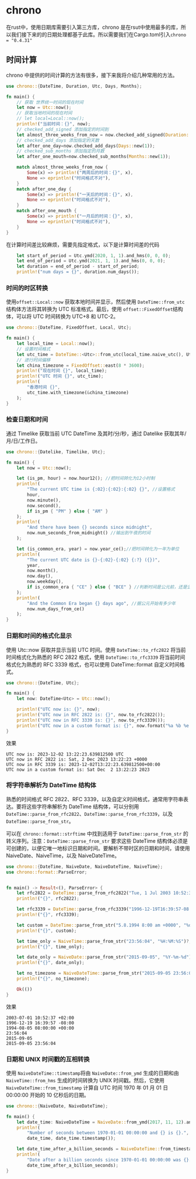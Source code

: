 
# chrono

在rust中，使用日期库需要引入第三方库，chrono 是在rsut中使用最多的库，所以我们接下来的的日期处理都基于此库。所以需要我们在Cargo.toml引入`chrono = "0.4.31"`

## 时间计算

chrono 中提供的时间计算的方法有很多，接下来我将介绍几种常用的方法。

```rs
use chrono::{DateTime, Duration, Utc, Days, Months};

fn main() {
    // 获取 世界统一时间的现在时间
    let now = Utc::now();
    // 获取当地时间的现在时间
    // let local=Local::now();
    println!("当前时间：{}", now);
    // checked_add_signed 添加指定的时间到
    let almost_three_weeks_from_now = now.checked_add_signed(Duration::weeks(2));
    // checked_add_days 添加指定的天数
    let after_one_day=now.checked_add_days(Days::new(1));
    // checked_sub_months 添加指定的月数
    let after_one_mouth=now.checked_sub_months(Months::new(1));

    match almost_three_weeks_from_now {
        Some(x) => println!("两周后的时间：{}", x),
        None => eprintln!("时间格式不对"),
    }
    match after_one_day {
        Some(x) => println!("一天后的时间：{}", x),
        None => eprintln!("时间格式不对"),
    }
    match after_one_mouth {
        Some(x) => println!("一月后的时间：{}", x),
        None => eprintln!("时间格式不对"),
    }
}
```

在计算时间差比较麻烦，需要先指定格式，以下是计算时间差的代码

```rs
    let start_of_period = Utc.ymd(2020, 1, 1).and_hms(0, 0, 0);
    let end_of_period = Utc.ymd(2021, 1, 1).and_hms(0, 0, 0);
    let duration = end_of_period - start_of_period;
    println!("num days = {}", duration.num_days());
```

### 时间的时区转换

使用`offset::Local::now` 获取本地时间并显示，然后使用 `DateTime::from_utc` 结构体方法将其转换为 UTC 标准格式。最后，使用 `offset::FixedOffset`结构体，可以将 UTC 时间转换为 UTC+8 和 UTC-2。

```rs
use chrono::{DateTime, FixedOffset, Local, Utc};

fn main() {
    let local_time = Local::now();
    // 设置时间格式
    let utc_time = DateTime::<Utc>::from_utc(local_time.naive_utc(), Utc);
    // 进行时间偏移
    let china_timezone = FixedOffset::east(8 * 3600);
    println!("现在时间 {}", local_time);
    println!("UTC 时间 {}", utc_time);
    println!(
        "香港时间 {}",
        utc_time.with_timezone(&china_timezone)
    );
}

```

### 检查日期和时间

通过 Timelike 获取当前 UTC DateTime 及其时/分/秒，通过 Datelike 获取其年/月/日/工作日。

```rs
use chrono::{Datelike, Timelike, Utc};

fn main() {
    let now = Utc::now();

    let (is_pm, hour) = now.hour12(); //把时间转化为12小时制
    println!(
        "The current UTC time is {:02}:{:02}:{:02} {}", //设置格式
        hour,
        now.minute(),
        now.second(),
        if is_pm { "PM" } else { "AM" }
    );
    println!(
        "And there have been {} seconds since midnight",
        now.num_seconds_from_midnight() //输出到午夜的时间
    );

    let (is_common_era, year) = now.year_ce();//把时间转化为一年为单位
    println!(
        "The current UTC date is {}-{:02}-{:02} {:?} ({})",
        year,
        now.month(),
        now.day(),
        now.weekday(),
        if is_common_era { "CE" } else { "BCE" } //判断时间是公元前，还是公元后
    );
    println!(
        "And the Common Era began {} days ago", //据公元开始有多少年
        now.num_days_from_ce()
    );
}

```

### 日期和时间的格式化显示

使用 Utc::now 获取并显示当前 UTC 时间。使用 `DateTime::to_rfc2822` 将当前时间格式化为熟悉的 RFC 2822 格式，使用 `DateTime::to_rfc3339` 将当前时间格式化为熟悉的 RFC 3339 格式，也可以使用 DateTime::format 自定义时间格式。

```rs
use chrono::{DateTime, Utc};

fn main() {
    let now: DateTime<Utc> = Utc::now();

    println!("UTC now is: {}", now);
    println!("UTC now in RFC 2822 is: {}", now.to_rfc2822());
    println!("UTC now in RFC 3339 is: {}", now.to_rfc3339());
    println!("UTC now in a custom format is: {}", now.format("%a %b %e %T %Y"));
}
```

效果

```shell
UTC now is: 2023-12-02 13:22:23.639812500 UTC
UTC now in RFC 2822 is: Sat, 2 Dec 2023 13:22:23 +0000
UTC now in RFC 3339 is: 2023-12-02T13:22:23.639812500+00:00
UTC now in a custom format is: Sat Dec  2 13:22:23 2023
```

### 将字符串解析为 DateTime 结构体

熟悉的时间格式 RFC 2822、RFC 3339，以及自定义时间格式，通常用字符串表达。要将这些字符串解析为 DateTime 结构体，可以分别用 `DateTime::parse_from_rfc2822`、`DateTime::parse_from_rfc3339`，以及 `DateTime::parse_from_str`。

可以在 `chrono::format::strftime` 中找到适用于 `DateTime::parse_from_str` 的转义序列。注意：`DateTime::parse_from_str` 要求这些 DateTime 结构体必须是可创建的，以便它唯一地标识日期和时间。要解析不带时区的日期和时间，请使用 NaiveDate、NaiveTime，以及 NaiveDateTime。

```rs
use chrono::{DateTime, NaiveDate, NaiveDateTime, NaiveTime};
use chrono::format::ParseError;


fn main() -> Result<(), ParseError> {
    let rfc2822 = DateTime::parse_from_rfc2822("Tue, 1 Jul 2003 10:52:37 +0200")?;
    println!("{}", rfc2822);

    let rfc3339 = DateTime::parse_from_rfc3339("1996-12-19T16:39:57-08:00")?;
    println!("{}", rfc3339);

    let custom = DateTime::parse_from_str("5.8.1994 8:00 am +0000", "%d.%m.%Y %H:%M %P %z")?;
    println!("{}", custom);

    let time_only = NaiveTime::parse_from_str("23:56:04", "%H:%M:%S")?;
    println!("{}", time_only);

    let date_only = NaiveDate::parse_from_str("2015-09-05", "%Y-%m-%d")?;
    println!("{}", date_only);

    let no_timezone = NaiveDateTime::parse_from_str("2015-09-05 23:56:04", "%Y-%m-%d %H:%M:%S")?;
    println!("{}", no_timezone);

    Ok(())
}


```

效果

```shell
2003-07-01 10:52:37 +02:00
1996-12-19 16:39:57 -08:00
1994-08-05 08:00:00 +00:00
23:56:04
2015-09-05
2015-09-05 23:56:04
```

### 日期和 UNIX 时间戳的互相转换

使用 `NaiveDateTime::timestamp`将由 `NaiveDate::from_ymd` 生成的日期和由 `NaiveTime::from_hms` 生成的时间转换为 UNIX 时间戳。然后，它使用 `NaiveDateTime::from_timestamp` 计算自 UTC 时间 1970 年 01 月 01 日 00:00:00 开始的 10 亿秒后的日期。

```rs
use chrono::{NaiveDate, NaiveDateTime};

fn main() {
    let date_time: NaiveDateTime = NaiveDate::from_ymd(2017, 11, 12).and_hms(17, 33, 44);
    println!(
        "Number of seconds between 1970-01-01 00:00:00 and {} is {}.",
        date_time, date_time.timestamp());

    let date_time_after_a_billion_seconds = NaiveDateTime::from_timestamp(1_000_000_000, 0);
    println!(
        "Date after a billion seconds since 1970-01-01 00:00:00 was {}.",
        date_time_after_a_billion_seconds);
}
```
